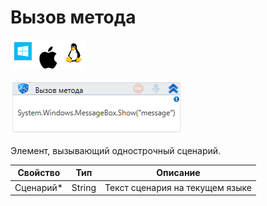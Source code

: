 # Вызов метода

![](<../../../.gitbook/assets/image (100) (1) (1) (1) (1) (1) (1) (267).png>)

![](<../../../.gitbook/assets/image (229).png>)

Элемент, вызывающий однострочный сценарий.

| Свойство   | Тип    | Описание                        |
| ---------- | ------ | ------------------------------- |
| Сценарий\* | String | Текст сценария на текущем языке |
